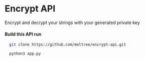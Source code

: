 
# Encrypt API

Encrypt and decrypt your strings with your generated private key

#### Build this API run

```bash
  git clone https://github.com/meltree/encrypt-api.git
```
```py
  python3 app.py
```

